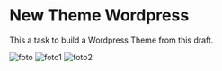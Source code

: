 # New Theme Wordpress

This a task to build a Wordpress Theme from this draft.

![foto](https://user-images.githubusercontent.com/19565634/144834717-fd892546-0ab2-4790-8429-ff3814822c16.png)
![foto1](https://user-images.githubusercontent.com/19565634/144835064-17d00c7e-4fee-4501-b6b4-c4bfc0db356d.png)
![foto2](https://user-images.githubusercontent.com/19565634/144835602-97bf9b79-aeda-4701-809d-9064f7354235.png)
